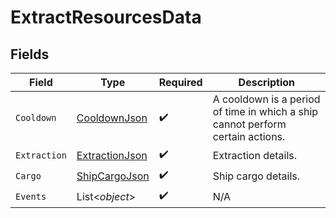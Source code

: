 # ExtractResourcesData


## Fields

| Field                                                                          | Type                                                                           | Required                                                                       | Description                                                                    |
| ------------------------------------------------------------------------------ | ------------------------------------------------------------------------------ | ------------------------------------------------------------------------------ | ------------------------------------------------------------------------------ |
| `Cooldown`                                                                     | [CooldownJson](../../Models/Components/CooldownJson.md)                        | :heavy_check_mark:                                                             | A cooldown is a period of time in which a ship cannot perform certain actions. |
| `Extraction`                                                                   | [ExtractionJson](../../Models/Components/ExtractionJson.md)                    | :heavy_check_mark:                                                             | Extraction details.                                                            |
| `Cargo`                                                                        | [ShipCargoJson](../../Models/Components/ShipCargoJson.md)                      | :heavy_check_mark:                                                             | Ship cargo details.                                                            |
| `Events`                                                                       | List<*object*>                                                                 | :heavy_check_mark:                                                             | N/A                                                                            |